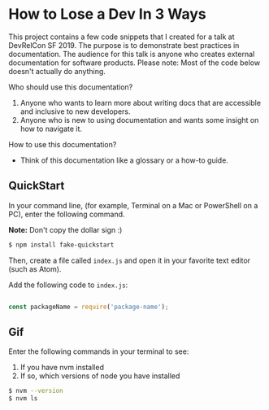 # How to Lose a Dev In 3 Ways
This project contains a few code snippets that I created for a talk at DevRelCon SF 2019. The purpose is to demonstrate best practices in documentation. The audience for this talk is anyone who creates external documentation for software products. Please note: Most of the code below doesn't actually do anything.

Who should use this documentation?
1.  Anyone who wants to learn more about writing docs that are accessible and inclusive to new developers.
2.  Anyone who is new to using documentation and wants some insight on how to navigate it.

How to use this documentation?
* Think of this documentation like a glossary or a how-to guide. 

## QuickStart

In your command line, (for example, Terminal on a Mac or PowerShell on a PC), enter the following command.

**Note:** Don't copy the dollar sign :)

```sh
$ npm install fake-quickstart
```

Then, create a file called `index.js` and open it in your favorite text editor (such as Atom).

Add the following code to `index.js`:

```javascript

const packageName = require('package-name');

```

## Gif

Enter the following commands in your terminal to see:
1. If you have nvm installed
2. If so, which versions of node you have installed

```sh
$ nvm --version
$ nvm ls
```

